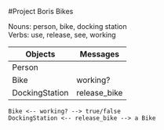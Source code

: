 #Project Boris Bikes

Nouns: person, bike, docking station<br/>
Verbs: use, release, see, working

| Objects | Messages |
| ------- | -------- |
| Person | |
| Bike | working? |
| DockingStation | release_bike |

```
Bike <-- working? --> true/false
DockingStation <-- release_bike --> a Bike
```
